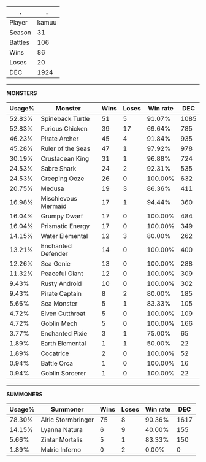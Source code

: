 .|.
|-|-
Player|kamuu
Season|31
Battles|106
Wins|86
Loses|20
DEC|1924

---
**MONSTERS**

Usage%|Monster|Wins|Loses|Win rate|DEC|
-|-|-|-|-|-|
52.83%|Spineback Turtle|51|5|91.07%|1085|
52.83%|Furious Chicken|39|17|69.64%|785|
46.23%|Pirate Archer|45|4|91.84%|935|
45.28%|Ruler of the Seas|47|1|97.92%|978|
30.19%|Crustacean King|31|1|96.88%|724|
24.53%|Sabre Shark|24|2|92.31%|535|
24.53%|Creeping Ooze|26|0|100.00%|632|
20.75%|Medusa|19|3|86.36%|411|
16.98%|Mischievous Mermaid|17|1|94.44%|360|
16.04%|Grumpy Dwarf|17|0|100.00%|484|
16.04%|Prismatic Energy|17|0|100.00%|349|
14.15%|Water Elemental|12|3|80.00%|262|
13.21%|Enchanted Defender|14|0|100.00%|400|
12.26%|Sea Genie|13|0|100.00%|288|
11.32%|Peaceful Giant|12|0|100.00%|309|
9.43%|Rusty Android|10|0|100.00%|302|
9.43%|Pirate Captain|8|2|80.00%|185|
5.66%|Sea Monster|5|1|83.33%|105|
4.72%|Elven Cutthroat|5|0|100.00%|109|
4.72%|Goblin Mech|5|0|100.00%|166|
3.77%|Enchanted Pixie|3|1|75.00%|65|
1.89%|Earth Elemental|1|1|50.00%|22|
1.89%|Cocatrice|2|0|100.00%|52|
0.94%|Battle Orca|1|0|100.00%|16|
0.94%|Goblin Sorcerer|1|0|100.00%|22|

---
**SUMMONERS**

Usage%|Summoner|Wins|Loses|Win rate|DEC|
-|-|-|-|-|-|
78.30%|Alric Stormbringer|75|8|90.36%|1617|
14.15%|Lyanna Natura|6|9|40.00%|155|
5.66%|Zintar Mortalis|5|1|83.33%|150|
1.89%|Malric Inferno|0|2|0.00%|0|
